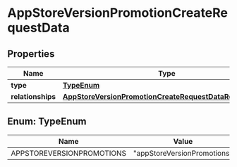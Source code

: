 

# AppStoreVersionPromotionCreateRequestData


## Properties

| Name | Type | Description | Notes |
|------------ | ------------- | ------------- | -------------|
|**type** | [**TypeEnum**](#TypeEnum) |  |  |
|**relationships** | [**AppStoreVersionPromotionCreateRequestDataRelationships**](AppStoreVersionPromotionCreateRequestDataRelationships.md) |  |  |



## Enum: TypeEnum

| Name | Value |
|---- | -----|
| APPSTOREVERSIONPROMOTIONS | &quot;appStoreVersionPromotions&quot; |



